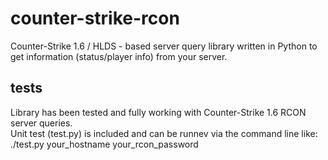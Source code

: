 counter-strike-rcon
===================

Counter-Strike 1.6 / HLDS - based server query library written in Python to get information (status/player info) from your server.

tests
-----

Library has been tested and fully working with Counter-Strike 1.6 RCON server queries.  
Unit test (test.py) is included and can be runnev via the command line like:  
./test.py your_hostname your_rcon_password  
